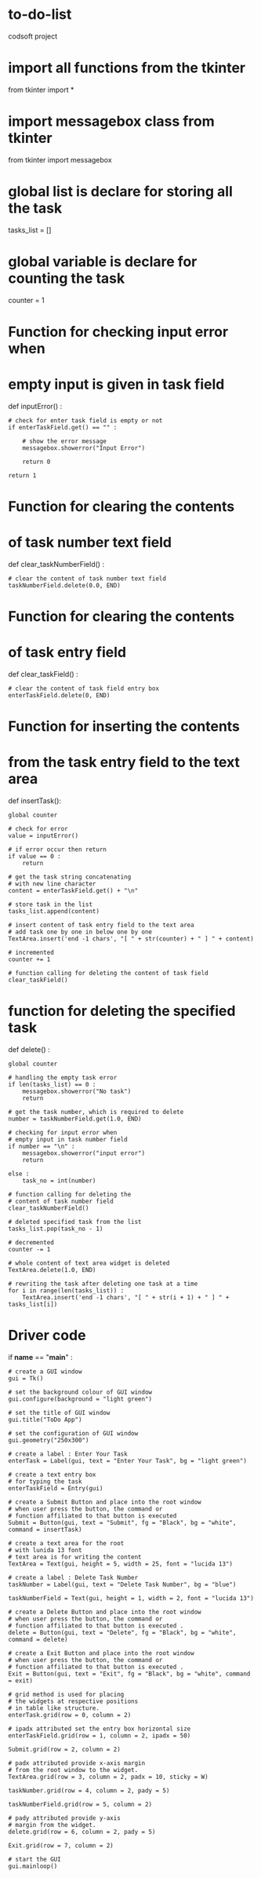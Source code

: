 # to-do-list
codsoft project
# import all functions from the tkinter
from tkinter import *

# import messagebox class from tkinter
from tkinter import messagebox

# global list is declare for storing all the task
tasks_list = []

# global variable is declare for counting the task
counter = 1

# Function for checking input error when
# empty input is given in task field
def inputError() :
	
	# check for enter task field is empty or not
	if enterTaskField.get() == "" :
		
		# show the error message
		messagebox.showerror("Input Error")
		
		return 0
	
	return 1

# Function for clearing the contents
# of task number text field
def clear_taskNumberField() :
	
	# clear the content of task number text field
	taskNumberField.delete(0.0, END)

# Function for clearing the contents
# of task entry field
def clear_taskField() :

	# clear the content of task field entry box
	enterTaskField.delete(0, END)
	
# Function for inserting the contents
# from the task entry field to the text area
def insertTask():

	global counter
	
	# check for error
	value = inputError()

	# if error occur then return
	if value == 0 :
		return

	# get the task string concatenating
	# with new line character
	content = enterTaskField.get() + "\n"

	# store task in the list
	tasks_list.append(content)

	# insert content of task entry field to the text area
	# add task one by one in below one by one
	TextArea.insert('end -1 chars', "[ " + str(counter) + " ] " + content)

	# incremented
	counter += 1

	# function calling for deleting the content of task field
	clear_taskField()

# function for deleting the specified task
def delete() :
	
	global counter
	
	# handling the empty task error
	if len(tasks_list) == 0 :
		messagebox.showerror("No task")
		return

	# get the task number, which is required to delete
	number = taskNumberField.get(1.0, END)

	# checking for input error when
	# empty input in task number field
	if number == "\n" :
		messagebox.showerror("input error")
		return
	
	else :
		task_no = int(number)

	# function calling for deleting the
	# content of task number field
	clear_taskNumberField()
	
	# deleted specified task from the list
	tasks_list.pop(task_no - 1)

	# decremented
	counter -= 1
	
	# whole content of text area widget is deleted
	TextArea.delete(1.0, END)

	# rewriting the task after deleting one task at a time
	for i in range(len(tasks_list)) :
		TextArea.insert('end -1 chars', "[ " + str(i + 1) + " ] " + tasks_list[i])
	

# Driver code
if __name__ == "__main__" :

	# create a GUI window
	gui = Tk()

	# set the background colour of GUI window
	gui.configure(background = "light green")

	# set the title of GUI window
	gui.title("ToDo App")

	# set the configuration of GUI window
	gui.geometry("250x300")

	# create a label : Enter Your Task
	enterTask = Label(gui, text = "Enter Your Task", bg = "light green")

	# create a text entry box
	# for typing the task
	enterTaskField = Entry(gui)

	# create a Submit Button and place into the root window
	# when user press the button, the command or
	# function affiliated to that button is executed
	Submit = Button(gui, text = "Submit", fg = "Black", bg = "white", command = insertTask)

	# create a text area for the root
	# with lunida 13 font
	# text area is for writing the content
	TextArea = Text(gui, height = 5, width = 25, font = "lucida 13")

	# create a label : Delete Task Number
	taskNumber = Label(gui, text = "Delete Task Number", bg = "blue")
						
	taskNumberField = Text(gui, height = 1, width = 2, font = "lucida 13")

	# create a Delete Button and place into the root window
	# when user press the button, the command or
	# function affiliated to that button is executed .
	delete = Button(gui, text = "Delete", fg = "Black", bg = "white", command = delete)

	# create a Exit Button and place into the root window
	# when user press the button, the command or
	# function affiliated to that button is executed .
	Exit = Button(gui, text = "Exit", fg = "Black", bg = "white", command = exit)

	# grid method is used for placing
	# the widgets at respective positions
	# in table like structure.
	enterTask.grid(row = 0, column = 2)

	# ipadx attributed set the entry box horizontal size			
	enterTaskField.grid(row = 1, column = 2, ipadx = 50)
						
	Submit.grid(row = 2, column = 2)
		
	# padx attributed provide x-axis margin
	# from the root window to the widget.
	TextArea.grid(row = 3, column = 2, padx = 10, sticky = W)
						
	taskNumber.grid(row = 4, column = 2, pady = 5)
						
	taskNumberField.grid(row = 5, column = 2)

	# pady attributed provide y-axis
	# margin from the widget.				
	delete.grid(row = 6, column = 2, pady = 5)
						
	Exit.grid(row = 7, column = 2)

	# start the GUI
	gui.mainloop()
